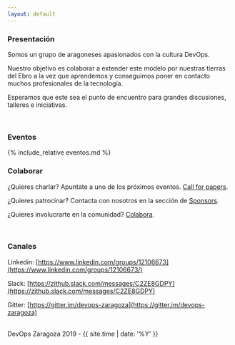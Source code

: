 ```yaml
---
layout: default
---
```

### Presentación

Somos un grupo de aragoneses apasionados con la cultura DevOps. 

Nuestro objetivo es colaborar a extender este modelo por nuestras tierras del Ebro a la vez que aprendemos y conseguimos poner en contacto muchos profesionales de la tecnología.

Esperamos que este sea el punto de encuentro para grandes discusiones, talleres e iniciativas.

<br />

### Eventos

{% include_relative eventos.md %}

### Colaborar

¿Quieres charlar? Apuntate a uno de los próximos eventos.   [Call for papers](https://goo.gl/forms/b5xXBF7m18BPjgUf1).

¿Quieres patrocinar? Contacta con nosotros en la sección de [Sponsors](/patrocinadores).

¿Quieres involucrarte en la comunidad? [Colabora](./contacto).

<br />

### Canales

Linkedin: [https://www.linkedin.com/groups/12106673](https://www.linkedin.com/groups/12106673/)

Slack:    [https://zithub.slack.com/messages/C2ZE8GDPY](https://zithub.slack.com/messages/C2ZE8GDPY)

Gitter:   [https://gitter.im/devops-zaragoza](https://gitter.im/devops-zaragoza)

<br />



<div class="devops-date">
DevOps Zaragoza 2019 - {{ site.time | date: '%Y' }}
</div>

